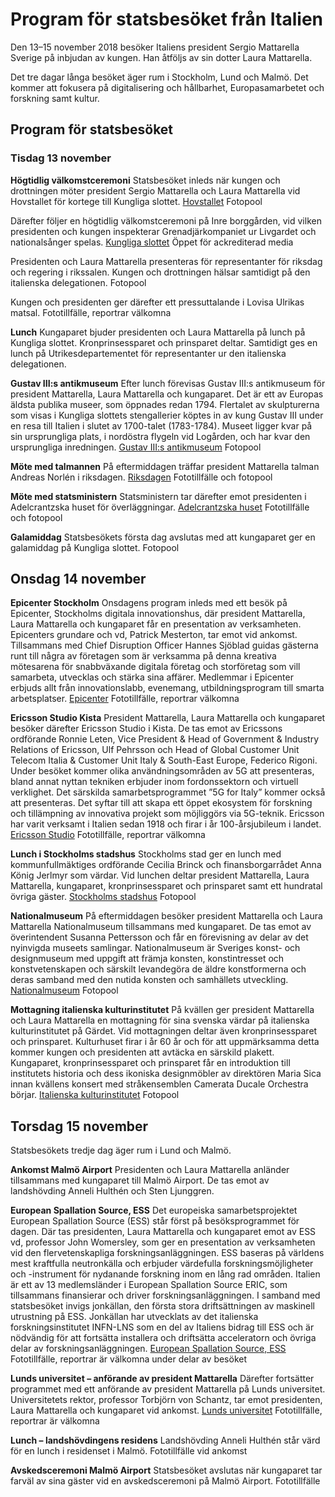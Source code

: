# Program för statsbesöket från Italien

Den 13–15 november 2018 besöker Italiens president Sergio Mattarella Sverige på inbjudan av kungen. Han åtföljs av sin dotter Laura Mattarella.

Det tre dagar långa besöket äger rum i Stockholm, Lund och Malmö. Det kommer att fokusera på digitalisering och hållbarhet, Europasamarbetet och forskning samt kultur.

## Program för statsbesöket

### Tisdag 13 november

**Högtidlig välkomstceremoni**
Statsbesöket inleds när kungen och drottningen möter president Sergio Mattarella och Laura Mattarella vid Hovstallet för kortege till Kungliga slottet.
[Hovstallet](https://www.kungligaslotten.se/vara-besoksmal/hovstallet.html "Hovstallet")
Fotopool

Därefter följer en högtidlig välkomstceremoni på Inre borggården, vid vilken presidenten och kungen inspekterar Grenadjärkompaniet ur Livgardet och nationalsånger spelas.
[Kungliga slottet](https://www.kungligaslottet.se/vara-besoksmal/kungliga-slottet.html "Kungliga slottet")
Öppet för ackrediterad media

Presidenten och Laura Mattarella presenteras för representanter för riksdag och regering i rikssalen. Kungen och drottningen hälsar samtidigt på den italienska delegationen.
Fotopool

Kungen och presidenten ger därefter ett pressuttalande i Lovisa Ulrikas matsal.
Fototillfälle, reportrar välkomna

**Lunch**
Kungaparet bjuder presidenten och Laura Mattarella på lunch på Kungliga slottet. Kronprinsessparet och prinsparet deltar. Samtidigt ges en lunch på Utrikesdepartementet för representanter ur den italienska delegationen.

**Gustav III:s antikmuseum**
Efter lunch förevisas Gustav III:s antikmuseum för president Mattarella, Laura Mattarella och kungaparet. Det är ett av Europas äldsta publika museer, som öppnades redan 1794\. Flertalet av skulpturerna som visas i Kungliga slottets stengallerier köptes in av kung Gustav III under en resa till Italien i slutet av 1700\-talet (1783\-1784\). Museet ligger kvar på sin ursprungliga plats, i nordöstra flygeln vid Logården, och har kvar den ursprungliga inredningen.
[Gustav III:s antikmuseum](https://www.kungligaslotten.se/vara-besoksmal/kungliga-slottet/gustav-iiis-antikmuseum.html "Gustav III:s antikmuseum")
Fotopool

**Möte med talmannen**
På eftermiddagen träffar president Mattarella talman Andreas Norlén i riksdagen.
[Riksdagen](https://www.riksdagen.se/ "riksdagen")
Fototillfälle och fotopool

**Möte med statsministern**
Statsministern tar därefter emot presidenten i  Adelcrantzska huset för överläggningar.
[Adelcrantzska huset](https://www.sfv.se/sv/fastigheter/sverige/stockholms-lan-ab/regeringskvarteren/kvarteret_bjornen/adelcrantzka-palatset1/ "Adelcrantzska huset")
Fototillfälle och fotopool

**Galamiddag**
Statsbesökets första dag avslutas med att kungaparet ger en galamiddag på Kungliga slottet.
Fotopool

## Onsdag 14 november

**Epicenter Stockholm**
Onsdagens program inleds med ett besök på Epicenter, Stockholms digitala innovationshus, där president Mattarella, Laura Mattarella och kungaparet får en presentation av verksamheten. Epicenters grundare och vd, Patrick Mesterton, tar emot vid ankomst. Tillsammans med Chief Disruption Officer Hannes Sjöblad guidas gästerna runt till några av företagen som är verksamma på denna kreativa mötesarena för snabbväxande digitala företag och storföretag som vill samarbeta, utvecklas och stärka sina affärer. Medlemmar i Epicenter erbjuds allt från innovationslabb, evenemang, utbildningsprogram till smarta arbetsplatser.
[Epicenter](https://epicenterstockholm.com/ "Epicenter Stockholm")
Fototillfälle, reportrar välkomna

**Ericsson Studio Kista**
President Mattarella, Laura Mattarella och kungaparet besöker därefter Ericsson Studio i Kista. De tas emot av Ericssons ordförande Ronnie Leten, Vice President \& Head of Government \& Industry Relations of Ericsson, Ulf Pehrsson och Head of Global Customer Unit Telecom Italia \& Customer Unit Italy \& South\-East Europe, Federico Rigoni. Under besöket kommer olika användningsområden av 5G att presenteras, bland annat nyttan tekniken erbjuder inom fordonssektorn och virtuell verklighet. Det särskilda samarbetsprogrammet ”5G for Italy” kommer också att presenteras. Det syftar till att skapa ett öppet ekosystem för forskning och tillämpning av innovativa projekt som möjliggörs via 5G\-teknik. Ericsson har varit verksamt i Italien sedan 1918 och firar i år 100\-årsjubileum i landet.
[Ericsson Studio](https://www.ericsson.com/en/about-us/ericsson-studio "Ericsson Studio")
Fototillfälle, reportrar välkomna

**Lunch i Stockholms stadshus**
Stockholms stad ger en lunch med kommunfullmäktiges ordförande Cecilia Brinck och finansborgarrådet Anna König Jerlmyr som värdar. Vid lunchen deltar president Mattarella, Laura Mattarella, kungaparet, kronprinsessparet och prinsparet samt ett hundratal övriga gäster.
[Stockholms stadshus](http://www.stockholm.se/OmStockholm/Stadshuset/ "Stockholms stad")
Fotopool

**Nationalmuseum**
På eftermiddagen besöker president Mattarella och Laura Mattarella Nationalmuseum tillsammans med kungaparet. De tas emot av överintendent Susanna Pettersson och får en förevisning av delar av det nyinvigda museets samlingar. Nationalmuseum är Sveriges konst\- och designmuseum med uppgift att främja konsten, konstintresset och konstvetenskapen och särskilt levandegöra de äldre konstformerna och deras samband med den nutida konsten och samhällets utveckling.
[Nationalmuseum](https://www.nationalmuseum.se/ "Nationalmuseum")
Fotopool

**Mottagning italienska kulturinstitutet**
På kvällen ger president Mattarella och Laura Mattarella en mottagning för sina svenska värdar på italienska kulturinstitutet på Gärdet. Vid mottagningen deltar även kronprinsessparet och prinsparet. Kulturhuset firar i år 60 år och för att uppmärksamma detta kommer kungen och presidenten att avtäcka en särskild plakett. Kungaparet, kronprinsessparet och prinsparet får en introduktion till institutets historia och dess ikoniska designmöbler av direktören Maria Sica innan kvällens konsert med stråkensemblen Camerata Ducale Orchestra börjar.
[Italienska kulturinstitutet](https://iicstoccolma.esteri.it/IIC_Stoccolma/sv/ "Italienska kulturinstitutet")
Fotopool

## Torsdag 15 november

Statsbesökets tredje dag äger rum i Lund och Malmö.

**Ankomst Malmö Airport**
Presidenten och Laura Mattarella anländer tillsammans med kungaparet till Malmö Airport. De tas emot av landshövding Anneli Hulthén och Sten Ljunggren.

**European Spallation Source, ESS**
Det europeiska samarbetsprojektet European Spallation Source (ESS) står först på besöksprogrammet för dagen. Där tas presidenten, Laura Mattarella och kungaparet emot av ESS vd, professor John Womersley, som ger en presentation av verksamheten vid den flervetenskapliga forskningsanläggningen. ESS baseras på världens mest kraftfulla neutronkälla och erbjuder värdefulla forskningsmöjligheter och \-instrument för nydanande forskning inom en lång rad områden. Italien är ett av 13 medlemsländer i European Spallation Source ERIC, som tillsammans finansierar och driver forskningsanläggningen. I samband med statsbesöket invigs jonkällan, den första stora driftsättningen av maskinell utrustning på ESS. Jonkällan har utvecklats av det italienska forskningsinstitutet INFN\-LNS som en del av Italiens bidrag till ESS och är nödvändig för att fortsätta installera och driftsätta acceleratorn och övriga delar av forskningsanläggningen.
[European Spallation Source, ESS](https://europeanspallationsource.se/ "European Spallation Source, ESS")
Fototillfälle, reportrar är välkomna under delar av besöket

**Lunds universitet – anförande av president Mattarella**
Därefter fortsätter programmet med ett anförande av president Mattarella på Lunds universitet. Universitetets rektor, professor Torbjörn von Schantz, tar emot presidenten, Laura Mattarella och kungaparet vid ankomst.
[Lunds universitet](https://www.lu.se/start "Lunds universitet")
Fototillfälle, reportrar är välkomna

**Lunch – landshövdingens residens**
Landshövding Anneli Hulthén står värd för en lunch i residenset i Malmö.
Fototillfälle vid ankomst

**Avskedsceremoni Malmö Airport**
Statsbesöket avslutas när kungaparet tar farväl av sina gäster vid en avskedsceremoni på Malmö Airport.
Fototillfälle
